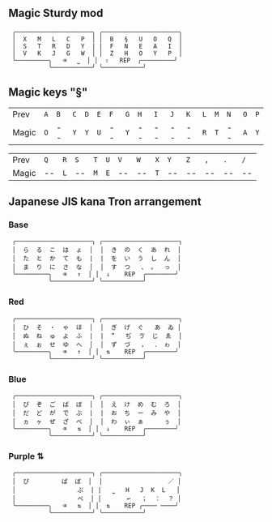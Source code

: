 ## Magic Sturdy mod

```
 ╭─────────────────────╮ ╭─────────────────────╮
 │  X   M   L   C   P  │ │  B   §   U   O   Q  │ 
 │  S   T   R   D   Y  | |  F   N   E   A   I  │ 
 │  V   K   J   G   W  │ │  Z   H   O   Y   P  │ 
 ╰─────────╮   ⌫   ⎵  │ │  ⇧   REP  ╭─────────╯
           ╰───────────╯ ╰───────────╯
```

## Magic keys "§"

|     |     |     |     |     |     |     |     |     |     |     |     |     |     |     |     |     |
| --- | --- | --- | --- | --- | --- | --- | --- | --- | --- | --- | --- | --- | --- | --- | --- | --- |
| Prev  | `A` | `B` | `C` | `D` | `E` | `F` | `G` | `H` | `I` | `J` | `K` | `L` | `M` | `N` | `O` | `P` |
| Magic | `O` | --  | `Y` | `Y` | `U` | --  | `Y` | --  | --  | --  | --  | `R` | `T` | --  | `A` | `Y` |

|     |     |     |     |     |     |     |     |     |     |     |     |     |     | 
| --- | --- | --- | --- | --- | --- | --- | --- | --- | --- | --- | --- | --- | --- | 
| Prev  | `Q` | `R` | `S` | `T` | `U` | `V` | `W` | `X` | `Y` | `Z` | `,` | `.` | `/` | 
| Magic | --  | `L` | --  | `M` | `E` | --  | --  | `T` | --  | --  | --  | --  | --  |


## Japanese JIS kana Tron arrangement


### Base
```
 ╭─────────────────────╮ ╭─────────────────────╮
 │  ら  る  こ  は  ょ  │  │  き  の  く  あ  れ  │ 
 │  た  と  か  て  も  |  |  を  い  う  し  ん  │ 
 │  ま  り  に  さ  な  │  │  す  つ   、 。  っ  │ 
 ╰─────────╮   ⌫   ↑  │ │  ↓    REP  ╭────────╯
           ╰───────────╯ ╰───────────╯
```
### Red

```
 ╭─────────────────────╮ ╭─────────────────────╮
 │  ひ  そ  ・  ゃ  ほ  │  │  ぎ  げ  ぐ   あ  ゐ │ 
 │  ぬ  ね  ゅ  よ  ふ  |  |  ”   ぢ  ゔ  じ  ゑ  │ 
 │  ぇ  ぉ  せ  ゆ  へ  │  │  ず  づ   ，  ． ゎ  │ 
 ╰─────────╮   ⌫   ↑  │ │  ⇅    REP  ╭────────╯
           ╰───────────╯ ╰───────────╯
```
### Blue

```
 ╭─────────────────────╮ ╭─────────────────────╮
 │  び  ぞ  ご  ば  ぼ  │  │  え  け  め  む  ろ  │ 
 │  だ  ど  が  で  ぶ  |  |  お  ち  ー  み  や  │ 
 │  ヵ  ヶ  ぜ  ざ  べ  │  │  わ  ぃ  ぁ  　  ぅ  │ 
 ╰─────────╮   ⌫   ⇅  │ │  ↓    REP  ╭────────╯
           ╰───────────╯ ╰───────────╯
```
### Purple ⇅

```
 ╭─────────────────────╮ ╭─────────────────────╮
 │  ぴ         ぱ  ぽ  │  │                  ／ │ 
 │                 ぷ  | |   ⎵   H   J  K  L   │ 
 │                 ぺ  │ │       ↩   ；  ：  ？ │ 
 ╰─────────╮   ⌫   ⇅  │ │  ⇅    REP ╭──── ────╯
           ╰───────────╯ ╰───────────╯
```